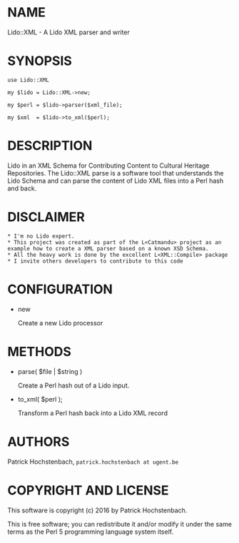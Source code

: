 # NAME

Lido::XML - A Lido XML parser and writer

# SYNOPSIS

    use Lido::XML

    my $lido = Lido::XML->new;

    my $perl = $lido->parser($xml_file);

    my $xml  = $lido->to_xml($perl);

# DESCRIPTION

Lido in an XML Schema for Contributing Content to Cultural Heritage Repositories.
The Lido::XML parse is a software tool that understands the Lido Schema and can
parse the content of Lido XML files into a Perl hash and back.

# DISCLAIMER

    * I'm no Lido expert.
    * This project was created as part of the L<Catmandu> project as an example how to create a XML parser based on a known XSD Schema.
    * All the heavy work is done by the excellent L<XML::Compile> package
    * I invite others developers to contribute to this code

# CONFIGURATION

- new

    Create a new Lido processor

# METHODS

- parse( $file | $string )

    Create a Perl hash out of a Lido input.

- to\_xml( $perl );

    Transform a Perl hash back into a Lido XML record

# AUTHORS

Patrick Hochstenbach, `patrick.hochstenbach at ugent.be`

# COPYRIGHT AND LICENSE

This software is copyright (c) 2016 by Patrick Hochstenbach.

This is free software; you can redistribute it and/or modify it under the same terms as the Perl 5 programming language system itself.

